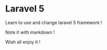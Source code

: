 Laravel 5
====
Learn to use and change laravel 5 framework !

Note it with markdown !

Wish all enjoy it !
